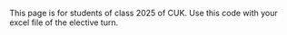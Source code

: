 This page is for students of class 2025 of CUK. Use this code with your excel file of the elective turn. 
